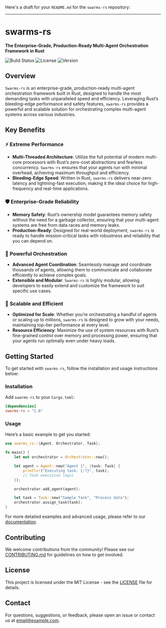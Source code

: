 Here's a draft for your `README.md` for the `swarms-rs` repository:

---

# swarms-rs

**The Enterprise-Grade, Production-Ready Multi-Agent Orchestration Framework in Rust**

![Build Status](https://img.shields.io/badge/build-passing-brightgreen.svg)
![License](https://img.shields.io/badge/license-MIT-blue.svg)
![Version](https://img.shields.io/badge/version-1.0.0-blue.svg)

## Overview

`Swarms-rs` is an enterprise-grade, production-ready multi-agent orchestration framework built in Rust, designed to handle the most demanding tasks with unparalleled speed and efficiency. Leveraging Rust’s bleeding-edge performance and safety features, `swarms-rs` provides a powerful and scalable solution for orchestrating complex multi-agent systems across various industries.

## Key Benefits

### ⚡ **Extreme Performance**
- **Multi-Threaded Architecture**: Utilize the full potential of modern multi-core processors with Rust’s zero-cost abstractions and fearless concurrency. `Swarms-rs` ensures that your agents run with minimal overhead, achieving maximum throughput and efficiency.
- **Bleeding-Edge Speed**: Written in Rust, `swarms-rs` delivers near-zero latency and lightning-fast execution, making it the ideal choice for high-frequency and real-time applications.

### 🛡 **Enterprise-Grade Reliability**
- **Memory Safety**: Rust’s ownership model guarantees memory safety without the need for a garbage collector, ensuring that your multi-agent systems are free from data races and memory leaks.
- **Production-Ready**: Designed for real-world deployment, `swarms-rs` is ready to handle mission-critical tasks with robustness and reliability that you can depend on.

### 🧠 **Powerful Orchestration**
- **Advanced Agent Coordination**: Seamlessly manage and coordinate thousands of agents, allowing them to communicate and collaborate efficiently to achieve complex goals.
- **Extensible and Modular**: `Swarms-rs` is highly modular, allowing developers to easily extend and customize the framework to suit specific use cases.

### 🚀 **Scalable and Efficient**
- **Optimized for Scale**: Whether you’re orchestrating a handful of agents or scaling up to millions, `swarms-rs` is designed to grow with your needs, maintaining top-tier performance at every level.
- **Resource Efficiency**: Maximize the use of system resources with Rust’s fine-grained control over memory and processing power, ensuring that your agents run optimally even under heavy loads.

## Getting Started

To get started with `swarms-rs`, follow the installation and usage instructions below:

### Installation

Add `swarms-rs` to your `Cargo.toml`:

```toml
[dependencies]
swarms-rs = "1.0"
```

### Usage

Here’s a basic example to get you started:

```rust
use swarms_rs::{Agent, Orchestrator, Task};

fn main() {
    let mut orchestrator = Orchestrator::new();

    let agent = Agent::new("Agent 1", |task: Task| {
        println!("Executing task: {:?}", task);
        // Task execution logic
    });

    orchestrator.add_agent(agent);

    let task = Task::new("Sample Task", "Process data");
    orchestrator.assign_task(task);
}
```

For more detailed examples and advanced usage, please refer to our [documentation](link_to_docs).

## Contributing

We welcome contributions from the community! Please see our [CONTRIBUTING.md](link_to_contributing.md) for guidelines on how to get involved.

## License

This project is licensed under the MIT License - see the [LICENSE](LICENSE) file for details.

## Contact

For questions, suggestions, or feedback, please open an issue or contact us at [email@example.com](mailto:kye@swarms.world).
